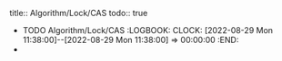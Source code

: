 title:: Algorithm/Lock/CAS
todo:: true

- TODO Algorithm/Lock/CAS
  :LOGBOOK:
  CLOCK: [2022-08-29 Mon 11:38:00]--[2022-08-29 Mon 11:38:00] =>  00:00:00
  :END:
-
